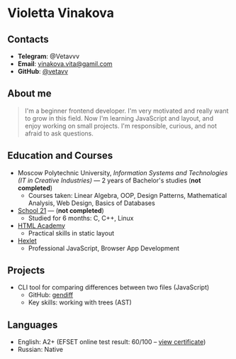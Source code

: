 # Violetta Vinakova

## Contacts
- __Telegram__: @Vetavvv  
- __Email__: vinakova.vita@gamil.com  
- __GitHub__: [@vetavv](https://github.com/vetavv)  

## About me
> I'm a beginner frontend developer. I'm very motivated and really want to grow in this field. Now I'm learning JavaScript and layout, and enjoy working on small projects. I'm responsible, curious, and not afraid to ask questions.


## Education and Courses
- Moscow Polytechnic University, *Information Systems and Technologies (IT in Creative Industries)* — 2 years of Bachelor's studies (**not completed**)  
  - Courses taken: Linear Algebra, OOP, Design Patterns, Mathematical Analysis, Web Design, Basics of Databases
- [School 21](https://21-school.ru) — (**not completed**)  
  - Studied for 6 months: C, C++, Linux
- [HTML Academy](https://htmlacademy.org)  
  - Practical skills in static layout
- [Hexlet](https://ru.hexlet.io)  
  - Professional JavaScript, Browser App Development

## Projects
- CLI tool for comparing differences between two files (JavaScript)  
  - GitHub: [gendiff](https://github.com/vetavv/gendiff)  
  - Key skills: working with trees (AST)

## Languages
- English: A2+ (EFSET online test result: 60/100 – [view certificate](https://cert.efset.org/en/e8Yfgj))  
- Russian: Native
